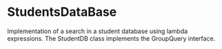 # StudentsDataBase
Implementation of a search in a student database using lambda expressions.
The StudentDB class implements the GroupQuery interface.

